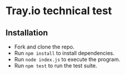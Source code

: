 # Tray.io technical test

## Installation ##

- Fork and clone the repo.
- Run `npm install` to install dependencies.
- Run `node index.js` to execute the program.
- Run `npm test` to run the test suite.


